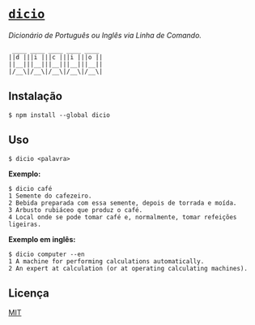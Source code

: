# [`dicio`](http://npm.im/dicio)

*Dicionário de Português ou Inglês via Linha de Comando.*

```
 ____ ____ ____ ____ ____ 
||d |||i |||c |||i |||o ||
||__|||__|||__|||__|||__||
|/__\|/__\|/__\|/__\|/__\|
```

## Instalação

```
$ npm install --global dicio
```

## Uso

```
$ dicio <palavra>
```

 **Exemplo:**

```
$ dicio café
1 Semente do cafezeiro.
2 Bebida preparada com essa semente, depois de torrada e moída.
3 Arbusto rubiáceo que produz o café.
4 Local onde se pode tomar café e, normalmente, tomar refeições ligeiras.
```

 **Exemplo em inglês:**

```
$ dicio computer --en
1 A machine for performing calculations automatically.
2 An expert at calculation (or at operating calculating machines).
```

## Licença

[MIT](http://theuves.mit-license.org/)
